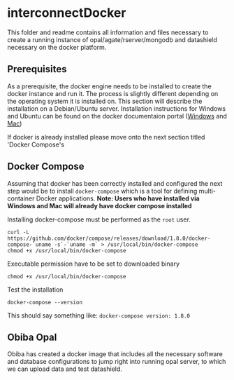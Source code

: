 # interconnectDocker
This folder and readme contains all information and files necessary to create a
running instance of opal/agate/rserver/mongodb and datashield necessary on the
docker platform.

## Prerequisites
As a prerequisite, the docker engine needs to be installed to create the docker
instance and run it. The process is slightly different depending on the
operating system it is installed on. This section will describe the installation on
a Debian/Ubuntu server. Installation instructions for Windows and Ubuntu can be found on
the docker documentaion portal ([Windows](https://docs.docker.com/docker-for-windows/)
and [Mac](https://docs.docker.com/docker-for-mac/))

If docker is already installed please move onto the next
section titled 'Docker Compose's

## Docker Compose
Assuming that docker has been correctly installed and configured the next step would be to install `docker-compose`
which is a tool for defining multi-container Docker applications. **Note: Users who have installed via Windows and Mac will
already have docker compose installed**

Installing docker-compose must be performed as the `root` user.
```
curl -L https://github.com/docker/compose/releases/download/1.8.0/docker-compose-`uname -s`-`uname -m` > /usr/local/bin/docker-compose
chmod +x /usr/local/bin/docker-compose
```

Executable permission have to be set to downloaded binary
```
chmod +x /usr/local/bin/docker-compose
```

Test the installation
```
docker-compose --version
```

This should say something like: `docker-compose version: 1.8.0`

## Obiba Opal
Obiba has created a docker image that includes all the necessary software and database configurations to jump right into running
opal server, to which we can upload data and test datashield.
